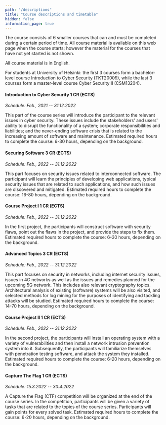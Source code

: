 ```yaml
---
path: "/descriptions"
title: "Course descriptions and timetable"
hidden: false
information_page: true
---
```


The course consists of 6 smaller courses that can and must be completed during
a certain period of time. All course material is available on this web page
when the course starts; however the material for the courses that have not yet
started is not shown.

All course material is in English.

For students at University of Helsinki:
the first 3 courses form a bachelor-level course 
Introduction to Cyber Security (TKT20009), while
the last 3 courses form a master-level course
Cyber Security II (CSM13204).


#### Introduction to Cyber Security 1 CR (ECTS)

_Schedule: Feb., 2021 -- 31.12.2022_

This part of the course series will introduce the participant to the relevant
issues in cyber security. These issues include the stakeholders' and users'
ability to disrupt the functionality of a system; corporate responsibilities
and liabilities; and the never-ending software crisis that is related to the
increasing amount of software and maintenance.
Estimated required hours to complete the course: 6-30 hours, depending on the background.

#### Securing Software 3 CR (ECTS)

_Schedule: Feb., 2022 -- 31.12.2022_


This part focuses on security issues related to interconnected software. The
participant will learn the principles of developing web applications, typical
security issues that are related to such applications, and how such issues are
discovered and mitigated.
Estimated required hours to complete the course: 16-80 hours, depending on the background.

#### Course Project I 1 CR (ECTS)

_Schedule: Feb., 2022 -- 31.12.2022_

In the first project, the participants will construct software with security
flaws, point out the flaws in the project, and provide the steps to fix them.
Estimated required hours to complete the course: 6-30 hours, depending on the background.

#### Advanced Topics 3 CR (ECTS)

_Schedule: Feb., 2022 -- 31.12.2022_

This part focuses on security in networks, including internet security issues,
issues in 4G networks as well as the issues and remedies planned for the
upcoming 5G network. This includes also relevant cryptography topics.
Architectural analysis of existing (software) systems will be also visited, and
selected methods for log mining for the purposes of identifying and tackling
attacks will be studied.
Estimated required hours to complete the course: 14-70 hours, depending on the background.

#### Course Project II 1 CR (ECTS)

_Schedule: Feb., 2022 -- 31.12.2022_

In the second project, the participants will install an operating system with a
variety of vulnerabilities and then install a network intrusion prevention
system into it. Subsequently, the participants will familiarize themselves with
penetration testing software, and attack the system they installed.
Estimated required hours to complete the course: 6-20 hours, depending on the background.

#### Capture The Flag  1 CR (ECTS)

_Schedule: 15.3.2022 -- 30.4.2022_

A Capture the Flag (CTF) competition will be organized at the end of the course
series. In the competition, participants will be given a variety of tasks that
are related to the topics of the course series. Participants will gain points
for every solved task.
Estimated required hours to complete the course: 6-20 hours, depending on the background.

